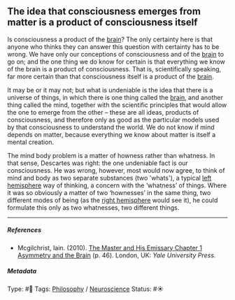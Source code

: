 ## The idea that consciousness emerges from matter is a product of consciousness itself

Is consciousness a product of the [brain](Brain.md)? The only certainty here is that anyone who thinks they can answer this question with certainty has to be wrong. We have only our conceptions of consciousness and of the [brain](Brain.md) to go on; and the one thing we do know for certain is that everything we know of the brain is a product of consciousness. That is, scientifically speaking, far more certain than that consciousness itself is a product of the [brain](Brain.md). 

It may be or it may not; but what is undeniable is the idea that there is a universe of things, in which there is one thing called the [brain](Brain.md), and another thing called the mind, together with the scientific principles that would allow the one to emerge from the other – these are all ideas, products of consciousness, and therefore only as good as the particular models used by that consciousness to understand the world. We do not know if mind depends on matter, because everything we know about matter is itself a mental creation. 

The mind body problem is a matter of howness rather than whatness. In that sense, Descartes was right: the one undeniable fact is our consciousness. He was wrong, however, most would now agree, to think of mind and body as two separate substances (two 'whats'), a typical [left hemisphere](Left%20hemisphere.md) way of thinking, a concern with the ‘whatness’ of things. Where it was so obviously a matter of two ‘hownesses’ in the same thing, two different modes of being (as the [right hemisphere](Right%20hemisphere.md) would see it), he could formulate this only as two whatnesses, two different things. 

---

##### References

* Mcgilchrist, Iain. (2010). [The Master and His Emissary Chapter 1 Asymmetry and the Brain](The%20Master%20and%20His%20Emissary%20Chapter%201%20Asymmetry%20and%20the%20Brain.md) (p. 46). London, UK: *Yale University Press.*

##### Metadata

Type: #🔴 
Tags: [Philosophy](Philosophy.md) / [Neuroscience](Neuroscience.md)
Status: #☀️ 
